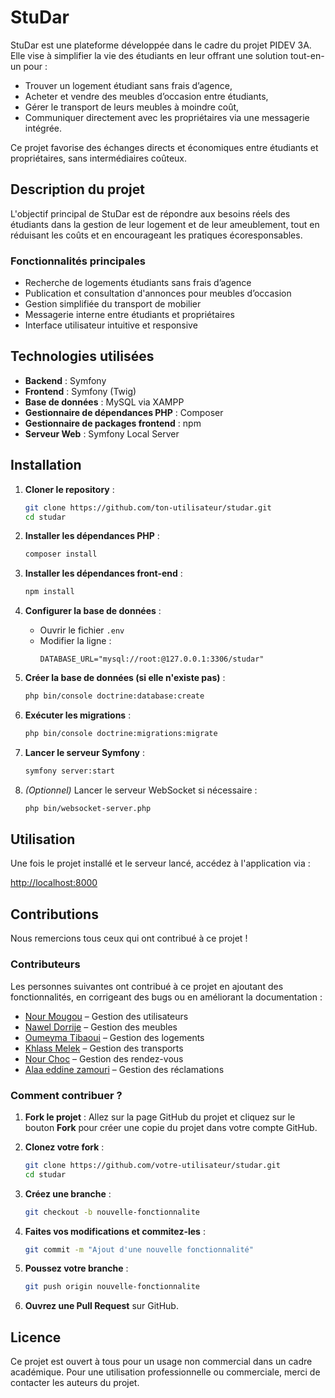 
# StuDar

StuDar est une plateforme développée dans le cadre du projet PIDEV 3A. Elle vise à simplifier la vie des étudiants en leur offrant une solution tout-en-un pour :

- Trouver un logement étudiant sans frais d’agence,
- Acheter et vendre des meubles d’occasion entre étudiants,
- Gérer le transport de leurs meubles à moindre coût,
- Communiquer directement avec les propriétaires via une messagerie intégrée.

Ce projet favorise des échanges directs et économiques entre étudiants et propriétaires, sans intermédiaires coûteux.

## Description du projet

L'objectif principal de StuDar est de répondre aux besoins réels des étudiants dans la gestion de leur logement et de leur ameublement, tout en réduisant les coûts et en encourageant les pratiques écoresponsables.

### Fonctionnalités principales

- Recherche de logements étudiants sans frais d’agence
- Publication et consultation d'annonces pour meubles d’occasion
- Gestion simplifiée du transport de mobilier
- Messagerie interne entre étudiants et propriétaires
- Interface utilisateur intuitive et responsive

## Technologies utilisées

- **Backend** : Symfony
- **Frontend** : Symfony (Twig)
- **Base de données** : MySQL via XAMPP
- **Gestionnaire de dépendances PHP** : Composer
- **Gestionnaire de packages frontend** : npm
- **Serveur Web** : Symfony Local Server

## Installation

1. **Cloner le repository** :
   ```bash
   git clone https://github.com/ton-utilisateur/studar.git
   cd studar
   ```

2. **Installer les dépendances PHP** :
   ```bash
   composer install
   ```

3. **Installer les dépendances front-end** :
   ```bash
   npm install
   ```

4. **Configurer la base de données** :
   - Ouvrir le fichier `.env`
   - Modifier la ligne :
     ```env
     DATABASE_URL="mysql://root:@127.0.0.1:3306/studar"
     ```

5. **Créer la base de données (si elle n'existe pas)** :
   ```bash
   php bin/console doctrine:database:create
   ```

6. **Exécuter les migrations** :
   ```bash
   php bin/console doctrine:migrations:migrate
   ```

7. **Lancer le serveur Symfony** :
   ```bash
   symfony server:start
   ```

8. *(Optionnel)* Lancer le serveur WebSocket si nécessaire :
   ```bash
   php bin/websocket-server.php
   ```

## Utilisation

Une fois le projet installé et le serveur lancé, accédez à l'application via :

[http://localhost:8000](http://localhost:8000)

## Contributions

Nous remercions tous ceux qui ont contribué à ce projet !

### Contributeurs

Les personnes suivantes ont contribué à ce projet en ajoutant des fonctionnalités, en corrigeant des bugs ou en améliorant la documentation :


- [Nour Mougou](https://github.com/nourmougou) –  Gestion des utilisateurs
- [Nawel Dorrije](https://github.com/NawelDorrije) – Gestion des meubles
- [Oumeyma Tibaoui](https://github.com/oumeymatibaoui) – Gestion des logements
- [Khlass Melek](https://github.com/Khlass-Melek) – Gestion des transports
- [Nour Choc](https://github.com/noor1510) –  Gestion des rendez-vous
- [Alaa eddine zamouri](https://github.com/Aloulouzamouri) – Gestion des réclamations

### Comment contribuer ?

1. **Fork le projet** : Allez sur la page GitHub du projet et cliquez sur le bouton **Fork** pour créer une copie du projet dans votre compte GitHub.

2. **Clonez votre fork** :
   ```bash
   git clone https://github.com/votre-utilisateur/studar.git
   cd studar
   ```

3. **Créez une branche** :
   ```bash
   git checkout -b nouvelle-fonctionnalite
   ```

4. **Faites vos modifications et commitez-les** :
   ```bash
   git commit -m "Ajout d'une nouvelle fonctionnalité"
   ```

5. **Poussez votre branche** :
   ```bash
   git push origin nouvelle-fonctionnalite
   ```

6. **Ouvrez une Pull Request** sur GitHub.

## Licence

Ce projet est ouvert à tous pour un usage non commercial dans un cadre académique. Pour une utilisation professionnelle ou commerciale, merci de contacter les auteurs du projet.
